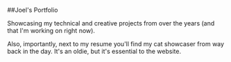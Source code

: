 ##Joel's Portfolio

Showcasing my technical and creative projects from over the years (and that I'm working on right now).

Also, importantly, next to my resume you'll find my cat showcaser from way back in the day. It's an oldie, but it's essential to the website.
